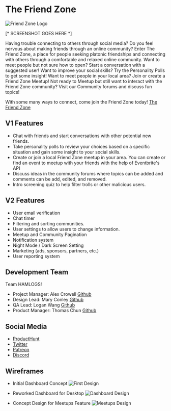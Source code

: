 # The Friend Zone
![Friend Zone Logo](https://i.imgur.com/trOsTxE.png)

[* SCREENSHOT GOES HERE *]

Having trouble connecting to others through social media? Do you feel nervous about making friends through an online community? Enter The Friend Zone, a place for people seeking platonic friendships and connecting with others through a comfortable and relaxed online community. Want to meet people but not sure how to open? Start a conversation with a suggested user! Want to improve your social skills? Try the Personality Polls to get some insight! Want to meet people in your local area? Join or create a Friend Zone Meetup! Not ready to Meetup but still want to interact with the Friend Zone community? Visit our Community forums and discuss fun topics!

With some many ways to connect, come join the Friend Zone today!
[The Friend Zone](https://the-friend-zone-app.herokuapp.com)

## V1 Features
- Chat with friends and start conversations with other potential new friends.
- Take personality polls to review your choices based on a specific situation and gain some insight to your social skills.
- Create or join a local Friend Zone meetup in your area. You can create or find an event to meetup with your friends with the help of Eventbrite's API
- Discuss ideas in the community forums where topics can be added and comments can be add, edited, and removed.
- Intro screening quiz to help filter trolls or other malicious users.

## V2 Features
- User email verification
- Chat timer
- Filtering and sorting communities.
- User settings to allow users to change information.
- Meetup and Community Pagination
- Notification system
- Night Mode / Dark Screen Setting
- Marketing (ads, sponsors, partners, etc.)
- User reporting system

## Development Team
Team HAMLOGS!
- Project Manager: Alex Crowell [Github](https://github.com/talexcrowell)
- Design Lead: Mary Conley [Github](https://github.com/mkcnly)
- QA Lead: Logan Wang [Github](https://github.com/Logan-WangLW)
- Product Manager: Thomas Chun [Github](https://github.com/ThomasChun)

## Social Media
- [ProductHunt]()
- [Twitter](https://twitter.com/friend_app)
- [Patreon](https://www.patreon.com/thefriendzone)
- [Discord](https://discordapp.com/channels/540320365507772446)

## Wireframes
- Initial Dashboard Concept
![First Design](https://i.imgur.com/TzfVPIj.png)

- Reworked Dashboard for Desktop
![Dashboard Design](https://i.imgur.com/CWN1upY.png?1)

- Concept Design for Meetups Feature
![Meetups Design](https://i.imgur.com/GIMPx31.png?1)
